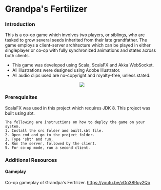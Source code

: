 # Grandpa's Fertilizer

### Introduction

This is a co-op game which involves two players, or siblings, who are tasked to grow several seeds inherited from their late grandfather. The game employs a client-server architecture which can be played in either singleplayer or co-op with fully synchronized animations and states across both clients.

- This game was developed using Scala, ScalaFX and Akka WebSocket.
- All illustrations were designed using Adobe Illustrator.
- All audio clips used are no-copyright and royalty-free, unless stated.

<p align="center">
  <img src="Images/gameplay.gif"/>
</p>

### Prerequisites

ScalaFX was used in this project which requires JDK 8. This project was built using sbt.

```
The following are instructions on how to deploy the game on your system.
1. Install the src folder and built.sbt file.
2. Open cmd and go to the project folder.
3. Type 'sbt' and run.
4. Run the server, followed by the client.
5. For co-op mode, run a second client.
```

### Additional Resources

#### Gameplay

Co-op gameplay of Grandpa's Fertilizer. https://youtu.be/vGq38Ruy2Qo
